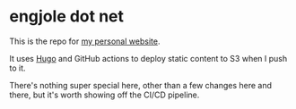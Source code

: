 # engjole dot net

This is the repo for [my personal website](https://www.engjole.net).

It uses [Hugo](https://gohugo.io) and GitHub actions to deploy static content to S3 when I push to it.

There's nothing super special here, other than a few changes here and there, but it's worth showing off the CI/CD pipeline.
